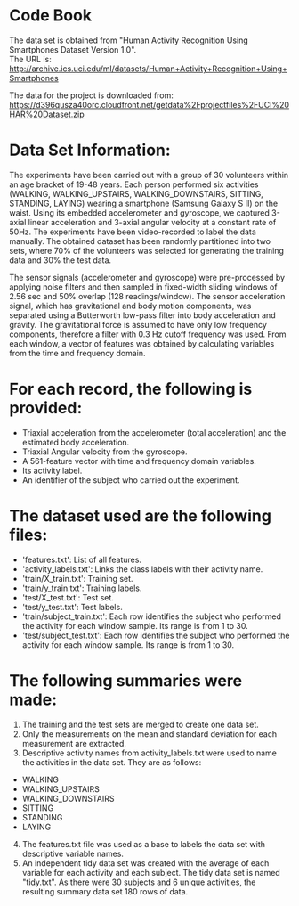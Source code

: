 Code Book
=========

The data set is obtained from "Human Activity Recognition Using Smartphones Dataset Version 1.0".  
The URL is:
http://archive.ics.uci.edu/ml/datasets/Human+Activity+Recognition+Using+Smartphones

The data for the project is downloaded from:
https://d396qusza40orc.cloudfront.net/getdata%2Fprojectfiles%2FUCI%20HAR%20Dataset.zip

Data Set Information:
=====================

The experiments have been carried out with a group of 30 volunteers within an age bracket of 19-48 years. Each person performed six activities (WALKING, WALKING_UPSTAIRS, WALKING_DOWNSTAIRS, SITTING, STANDING, LAYING) wearing a smartphone (Samsung Galaxy S II) on the waist. Using its embedded accelerometer and gyroscope, we captured 3-axial linear acceleration and 3-axial angular velocity at a constant rate of 50Hz. The experiments have been video-recorded to label the data manually. The obtained dataset has been randomly partitioned into two sets, where 70% of the volunteers was selected for generating the training data and 30% the test data. 

The sensor signals (accelerometer and gyroscope) were pre-processed by applying noise filters and then sampled in fixed-width sliding windows of 2.56 sec and 50% overlap (128 readings/window). The sensor acceleration signal, which has gravitational and body motion components, was separated using a Butterworth low-pass filter into body acceleration and gravity. The gravitational force is assumed to have only low frequency components, therefore a filter with 0.3 Hz cutoff frequency was used. From each window, a vector of features was obtained by calculating variables from the time and frequency domain. 

For each record, the following is provided:
===========================================

- Triaxial acceleration from the accelerometer (total acceleration) and the estimated body acceleration.
- Triaxial Angular velocity from the gyroscope. 
- A 561-feature vector with time and frequency domain variables. 
- Its activity label. 
- An identifier of the subject who carried out the experiment.

The dataset used are the following files:
=========================================

- 'features.txt': List of all features.
- 'activity_labels.txt': Links the class labels with their activity name.
- 'train/X_train.txt': Training set.
- 'train/y_train.txt': Training labels.
- 'test/X_test.txt': Test set.
- 'test/y_test.txt': Test labels.
- 'train/subject_train.txt': Each row identifies the subject who performed the activity for each window sample. Its range is from 1 to 30. 
- 'test/subject_test.txt': Each row identifies the subject who performed the activity for each window sample. Its range is from 1 to 30. 


The following summaries were made:
==================================

1. The training and the test sets are merged to create one data set.
2. Only the measurements on the mean and standard deviation for each measurement are extracted.
3. Descriptive activity names from activity_labels.txt were used to name the activities in the data set. They are as follows:
- WALKING
- WALKING_UPSTAIRS
- WALKING_DOWNSTAIRS
- SITTING
- STANDING
- LAYING
4. The features.txt file was used as a base to labels the data set with descriptive variable names.
5. An independent tidy data set was created with the average of each variable for each activity and each subject.  The tidy data set is named "tidy.txt".  As there were 30 subjects and 6 unique activities, the resulting summary data set 180 rows of data.